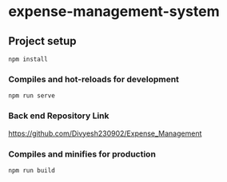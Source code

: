 # expense-management-system

## Project setup
```
npm install
```

### Compiles and hot-reloads for development
```
npm run serve
```

### Back end Repository Link
https://github.com/Divyesh230902/Expense_Management


### Compiles and minifies for production
```
npm run build
```
